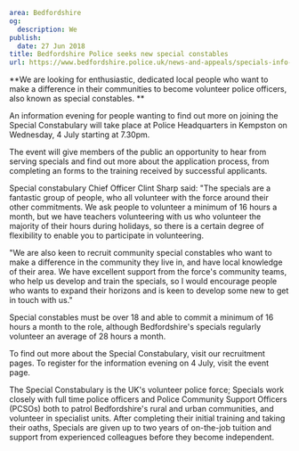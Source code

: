```yaml
area: Bedfordshire
og:
  description: We
publish:
  date: 27 Jun 2018
title: Bedfordshire Police seeks new special constables
url: https://www.bedfordshire.police.uk/news-and-appeals/specials-info-evening-june2018
```

**We are looking for enthusiastic, dedicated local people who want to make a difference in their communities to become volunteer police officers, also known as special constables. **

An information evening for people wanting to find out more on joining the Special Constabulary will take place at Police Headquarters in Kempston on Wednesday, 4 July starting at 7.30pm.

The event will give members of the public an opportunity to hear from serving specials and find out more about the application process, from completing an forms to the training received by successful applicants.

Special constabulary Chief Officer Clint Sharp said: "The specials are a fantastic group of people, who all volunteer with the force around their other commitments. We ask people to volunteer a minimum of 16 hours a month, but we have teachers volunteering with us who volunteer the majority of their hours during holidays, so there is a certain degree of flexibility to enable you to participate in volunteering.

"We are also keen to recruit community special constables who want to make a difference in the community they live in, and have local knowledge of their area. We have excellent support from the force's community teams, who help us develop and train the specials, so I would encourage people who wants to expand their horizons and is keen to develop some new to get in touch with us."

Special constables must be over 18 and able to commit a minimum of 16 hours a month to the role, although Bedfordshire's specials regularly volunteer an average of 28 hours a month.

To find out more about the Special Constabulary, visit our recruitment pages. To register for the information evening on 4 July, visit the event page.

The Special Constabulary is the UK's volunteer police force; Specials work closely with full time police officers and Police Community Support Officers (PCSOs) both to patrol Bedfordshire's rural and urban communities, and volunteer in specialist units. After completing their initial training and taking their oaths, Specials are given up to two years of on-the-job tuition and support from experienced colleagues before they become independent.
